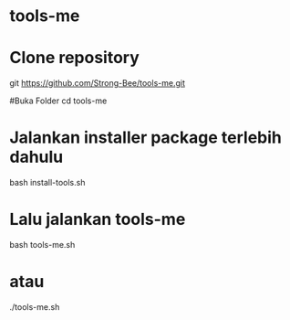 # tools-me
# Clone repository
git https://github.com/Strong-Bee/tools-me.git

#Buka Folder
cd tools-me

# Jalankan installer package terlebih dahulu
bash install-tools.sh

# Lalu jalankan tools-me
bash tools-me.sh
# atau
./tools-me.sh

